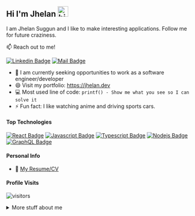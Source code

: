 ## Hi I'm Jhelan <img src="https://user-images.githubusercontent.com/1303154/88677602-1635ba80-d120-11ea-84d8-d263ba5fc3c0.gif" width="28px" height="28px" alt="hi">

I am Jhelan Suggun and I like to make interesting applications. Follow me for future craziness.

:mailbox: Reach out to me!

[![Linkedin Badge](https://img.shields.io/badge/-Jhelan-0e76a8?style=flat&labelColor=0e76a8&logo=linkedin&logoColor=white)](https://www.linkedin.com/in/jhelan-suggun/) [![Mail Badge](https://img.shields.io/badge/-JhelanMail-c0392b?style=flat&labelColor=c0392b&logo=gmail&logoColor=white)](mailto:jksuggun@hotmail.co.uk)

<!-- TODO: Add last video link -->

- 🤔 I am currently seeking opportunities to work as a software engineer/developer
- 😄 Visit my portfolio: https://jhelan.dev
- :computer: Most used line of code: `printf() - Show me what you see so I can solve it`
- ⚡ Fun fact: I like watching anime and driving sports cars.

#### Top Technologies

<!-- TODO: Make technologies links takes you to repositories -->

[![React Badge](https://img.shields.io/badge/React-61DBFB?style=for-the-badge&labelColor=black&logo=react&logoColor=61DBFB)](#) [![Javascript Badge](https://img.shields.io/badge/Javascript-F0DB4F?style=for-the-badge&labelColor=black&logo=javascript&logoColor=F0DB4F)](#) [![Typescript Badge](https://img.shields.io/badge/-Typescript-007acc?style=for-the-badge&labelColor=black&logo=typescript&logoColor=007acc)](#) [![Nodejs Badge](https://img.shields.io/badge/-Nodejs-3C873A?style=for-the-badge&labelColor=black&logo=node.js&logoColor=3C873A)](#) [![GraphQL Badge](https://img.shields.io/badge/-GraphQl-e535ab?style=for-the-badge&labelColor=black&logo=node.js&logoColor=e535ab)](#)

#### Personal Info

- :paperclip: [My Resume/CV](https://github.com/RyanJKS/portfolio-v2/blob/master/src/Assets/CV.pdf)

#### Profile Visits

![visitors](https://visitor-badge.glitch.me/badge?page_id=RyanJKS)

<details>
<summary>
  More stuff about me
</summary>

<br >

I like making new applications which interests me.

#### Coding Stats

<!--START_SECTION:waka-->

<!--END_SECTION:waka-->

#### Github Stats

![Ipenywis's github stats](https://github-readme-stats.vercel.app/api?username=RyanJKS&count_private=true&theme=tokyonight&hide=contribs,prs)

</details>

[reactplaylist]: https://www.youtube.com/watch?v=KxXXEL-k47Y&list=PLvXDmnBbOF7RnYiZvDwl2Pzcs2kfi10wd
[vscodetutorial]: https://www.youtube.com/watch?v=Bkie2ai8qeE&t=8s
[htmltutorial]: https://www.youtube.com/watch?v=VK6MXVxOsws&t=27s
[javascripttutorial]: https://www.youtube.com/watch?v=D-LHKvmX37E
